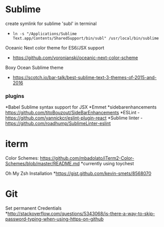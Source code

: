 
# Sublime

create symlink for sublime 'subl' in terminal
* `ln -s "/Applications/Sublime Text.app/Contents/SharedSupport/bin/subl" /usr/local/bin/sublime`

Oceanic Next color theme for ES6/JSX support
* https://github.com/voronianski/oceanic-next-color-scheme

Boxy Ocean Sublime theme
* https://scotch.io/bar-talk/best-sublime-text-3-themes-of-2015-and-2016

### plugins
*Babel Sublime syntax support for JSX
*Emmet
*sidebarenhancements https://github.com/titoBouzout/SideBarEnhancements
*ESLint - https://github.com/yannickcr/eslint-plugin-react
*Sublime linter - https://github.com/roadhump/SublimeLinter-eslint


# iterm

Color Schemes: https://github.com/mbadolato/iTerm2-Color-Schemes/blob/master/README.md
	*currently using toychest

Oh My Zsh Installation
	*https://gist.github.com/kevin-smets/8568070


# Git

Set permanent Credentials
	*http://stackoverflow.com/questions/5343068/is-there-a-way-to-skip-password-typing-when-using-https-on-github
